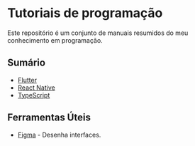 
# Tutoriais de programação

Este repositório é um conjunto de manuais resumidos do meu conhecimento em programação.

## Sumário
- [Flutter](https://github.com/eliaslazcano/tutoriais/blob/master/flutter/1%20-%20resumo.md)
- [React Native](https://github.com/eliaslazcano/tutoriais/blob/master/react-native/1%20-%20resumo.md)
- [TypeScript](https://github.com/eliaslazcano/tutoriais/blob/master/typescript/1%20-%20resumo.md)

## Ferramentas Úteis

- [Figma](https://www.figma.com/) - Desenha interfaces.